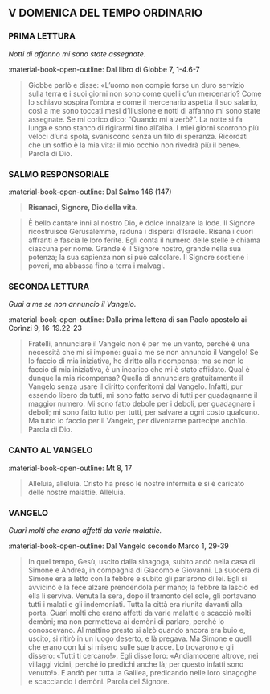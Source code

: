 ## V DOMENICA DEL TEMPO ORDINARIO
> 
### PRIMA LETTURA
*Notti di affanno mi sono state assegnate.*

:material-book-open-outline: Dal libro di Giobbe
7, 1-4.6-7

> Giobbe parlò e disse: «L’uomo non compie forse un duro servizio sulla terra e i suoi giorni non sono come quelli d’un mercenario? Come lo schiavo sospira l’ombra e come il mercenario aspetta il suo salario, così a me sono toccati mesi d’illusione e notti di affanno mi sono state assegnate. Se mi corico dico: “Quando mi alzerò?”. La notte si fa lunga e sono stanco di rigirarmi fino all’alba. I miei giorni scorrono più veloci d’una spola, svaniscono senza un filo di speranza. Ricòrdati che un soffio è la mia vita: il mio occhio non rivedrà più il bene». Parola di Dio.
> 
### SALMO RESPONSORIALE
:material-book-open-outline: Dal Salmo 146 (147)

>**Risanaci, Signore, Dio della vita.**

> È bello cantare inni al nostro Dio,
> è dolce innalzare la lode.
> Il Signore ricostruisce Gerusalemme,
> raduna i dispersi d’Israele.
> Risana i cuori affranti
> e fascia le loro ferite.
> Egli conta il numero delle stelle
> e chiama ciascuna per nome.
> Grande è il Signore nostro,
> grande nella sua potenza;
> la sua sapienza non si può calcolare.
> Il Signore sostiene i poveri,
> ma abbassa fino a terra i malvagi.
> 
### SECONDA LETTURA
*Guai a me se non annuncio il Vangelo.*

:material-book-open-outline: Dalla prima lettera di san Paolo apostolo ai Corìnzi
9, 16-19.22-23

> Fratelli, annunciare il Vangelo non è per me un vanto, perché è una necessità che mi si impone: guai a me se non annuncio il Vangelo! Se lo faccio di mia iniziativa, ho diritto alla ricompensa; ma se non lo faccio di mia iniziativa, è un incarico che mi è stato affidato. Qual è dunque la mia ricompensa? Quella di annunciare gratuitamente il Vangelo senza usare il diritto conferitomi dal Vangelo. Infatti, pur essendo libero da tutti, mi sono fatto servo di tutti per guadagnarne il maggior numero. Mi sono fatto debole per i deboli, per guadagnare i deboli; mi sono fatto tutto per tutti, per salvare a ogni costo qualcuno. Ma tutto io faccio per il Vangelo, per diventarne partecipe anch’io. Parola di Dio.
> 
### CANTO AL VANGELO
:material-book-open-outline: Mt 8, 17

> Alleluia, alleluia.
> Cristo ha preso le nostre infermità
> e si è caricato delle nostre malattie.
> Alleluia.
> 
### VANGELO
*Guarì molti che erano affetti da varie malattie.*

:material-book-open-outline: Dal Vangelo secondo Marco
1, 29-39

> In quel tempo, Gesù, uscito dalla sinagoga, subito andò nella casa di Simone e Andrea, in compagnia di Giacomo e Giovanni. La suocera di Simone era a letto con la febbre e subito gli parlarono di lei. Egli si avvicinò e la fece alzare prendendola per mano; la febbre la lasciò ed ella li serviva. Venuta la sera, dopo il tramonto del sole, gli portavano tutti i malati e gli indemoniati. Tutta la città era riunita davanti alla porta. Guarì molti che erano affetti da varie malattie e scacciò molti demòni; ma non permetteva ai demòni di parlare, perché lo conoscevano. Al mattino presto si alzò quando ancora era buio e, uscito, si ritirò in un luogo deserto, e là pregava. Ma Simone e quelli che erano con lui si misero sulle sue tracce. Lo trovarono e gli dissero: «Tutti ti cercano!». Egli disse loro: «Andiamocene altrove, nei villaggi vicini, perché io predichi anche là; per questo infatti sono venuto!». E andò per tutta la Galilea, predicando nelle loro sinagoghe e scacciando i demòni. Parola del Signore.